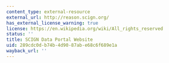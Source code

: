 ```yaml
---
content_type: external-resource
external_url: http://reason.scign.org/
has_external_license_warning: true
license: https://en.wikipedia.org/wiki/All_rights_reserved
status: ''
title: SCIGN Data Portal Website
uid: 289cdc0d-b74b-4d90-87ab-e68c6f689e1a
wayback_url: ''
---
```

